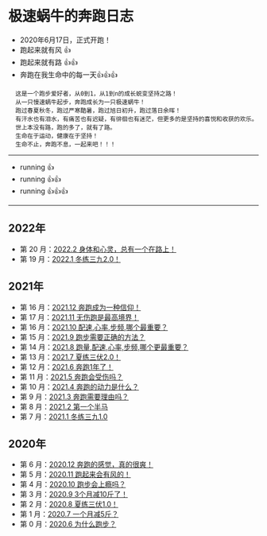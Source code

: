 # 极速蜗牛的奔跑日志
- 2020年6月17日，正式开跑！
- 跑起来就有风 :+1:
- 跑起来就有路 :+1::+1:
- 奔跑在我生命中的每一天:+1::+1::+1:
```
  这是一个跑步爱好者，从0到1，从1到n的成长蜕变坚持之路！
  从一只慢速蜗牛起步，奔跑成长为一只极速蜗牛！
  跑过春夏秋冬，跑过严寒酷暑，跑过旭日初升，跑过落日余晖！
  有汗水也有泪水，有痛苦也有迟疑，有徘徊也有迷茫，但更多的是坚持的喜悦和收获的欢乐。
  世上本没有路，跑的多了，就有了路。
  生命在于运动，健康在于坚持！
  生命不止，奔跑不息，一起来吧！！！
```
***
- running 👍
- running 👍:+1:
- running 👍:+1::+1:
***

## 2022年
- 第 20 月：[2022.2 身体和心灵，总有一个在路上！](./sport/month-202202.md)
- 第 19 月：[2022.1 冬练三九2.0！](./sport/月报_202201.md)

## 2021年
- 第 16 月：[2021.12 奔跑成为一种信仰！](./sport/月报_202112.md)
- 第 17 月：[2021.11 无伤跑是最高境界！](./sport/月报_202111.md)
- 第 16 月：[2021.10 配速,心率,步频,哪个最重要？](./sport/月报_202110.md)
- 第 15 月：[2021.9 跑步需要正确的方法？](./sport/月报_202109.md)
- 第 14 月：[2021.8 跑量,配速,心率,步频,哪个更最重要？](./sport/月报_202108.md)
- 第 13 月：[2021.7 夏练三伏2.0！](./sport/月报_202107.md)
- 第 12 月：[2021.6 奔跑1年了！](./sport/月报_202106.md)
- 第 11 月：[2021.5 奔跑会受伤吗？](./sport/月报_202105.md)
- 第 10 月：[2021.4 奔跑的动力是什么？](./sport/月报_202104.md)
- 第 9 月：[2021.3 奔跑需要理由吗？](./sport/月报_202103.md)
- 第 8 月：[2021.2 第一个半马](./sport/月报_202102.md)
- 第 7 月：[2021.1 冬练三九1.0](./sport/月报_202101.md)

## 2020年
- 第 6 月：[2020.12 奔跑的感觉，真的很爽！](./sport/月报_202012.md)
- 第 5 月：[2020.11 跑起来会有风的！](./sport/月报_202011.md)
- 第 4 月：[2020.10 跑步会上瘾吗？](./sport/月报_202010.md)
- 第 3 月：[2020.9 3个月减10斤了！](./sport/月报_202009.md)
- 第 2 月：[2020.8 夏练三伏1.0！](./sport/月报_202008.md)
- 第 1 月：[2020.7 一个月减5斤？](./sport/月报_202007.md)
- 第 0 月：[2020.6 为什么跑步？](./sport/月报_202006.md)
